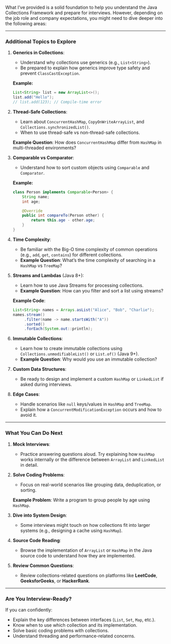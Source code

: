 What I’ve provided is a solid foundation to help you understand the Java Collections Framework and prepare for interviews. However, depending on the job role and company expectations, you might need to dive deeper into the following areas:

---

### **Additional Topics to Explore**
1. **Generics in Collections**:
    - Understand why collections use generics (e.g., `List<String>`).
    - Be prepared to explain how generics improve type safety and prevent `ClassCastException`.

   **Example:**
   ```java
   List<String> list = new ArrayList<>();
   list.add("Hello");
   // list.add(123); // Compile-time error
   ```

2. **Thread-Safe Collections**:
    - Learn about `ConcurrentHashMap`, `CopyOnWriteArrayList`, and `Collections.synchronizedList()`.
    - When to use thread-safe vs non-thread-safe collections.

   **Example Question**: How does `ConcurrentHashMap` differ from `HashMap` in multi-threaded environments?

3. **Comparable vs Comparator**:
    - Understand how to sort custom objects using `Comparable` and `Comparator`.

   **Example:**
   ```java
   class Person implements Comparable<Person> {
       String name;
       int age;

       @Override
       public int compareTo(Person other) {
           return this.age - other.age;
       }
   }
   ```

4. **Time Complexity**:
    - Be familiar with the Big-O time complexity of common operations (e.g., `add`, `get`, `contains`) for different collections.
    - **Example Question**: What’s the time complexity of searching in a `HashMap` vs `TreeMap`?

5. **Streams and Lambdas** (Java 8+):
    - Learn how to use Java Streams for processing collections.
    - **Example Question**: How can you filter and sort a list using streams?

   **Example Code**:
   ```java
   List<String> names = Arrays.asList("Alice", "Bob", "Charlie");
   names.stream()
        .filter(name -> name.startsWith("A"))
        .sorted()
        .forEach(System.out::println);
   ```

6. **Immutable Collections**:
    - Learn how to create immutable collections using `Collections.unmodifiableList()` or `List.of()` (Java 9+).
    - **Example Question**: Why would you use an immutable collection?

7. **Custom Data Structures**:
    - Be ready to design and implement a custom `HashMap` or `LinkedList` if asked during interviews.

8. **Edge Cases**:
    - Handle scenarios like `null` keys/values in `HashMap` and `TreeMap`.
    - Explain how a `ConcurrentModificationException` occurs and how to avoid it.

---

### **What You Can Do Next**
1. **Mock Interviews**:
    - Practice answering questions aloud. Try explaining how `HashMap` works internally or the difference between `ArrayList` and `LinkedList` in detail.

2. **Solve Coding Problems**:
    - Focus on real-world scenarios like grouping data, deduplication, or sorting.

   **Example Problem**: Write a program to group people by age using `HashMap`.

3. **Dive into System Design**:
    - Some interviews might touch on how collections fit into larger systems (e.g., designing a cache using `HashMap`).

4. **Source Code Reading**:
    - Browse the implementation of `ArrayList` or `HashMap` in the Java source code to understand how they are implemented.

5. **Review Common Questions**:
    - Review collections-related questions on platforms like **LeetCode**, **GeeksforGeeks**, or **HackerRank**.

---

### **Are You Interview-Ready?**
If you can confidently:
- Explain the key differences between interfaces (`List`, `Set`, `Map`, etc.).
- Know when to use which collection and its implementation.
- Solve basic coding problems with collections.
- Understand threading and performance-related concerns.
